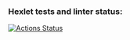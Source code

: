 ### Hexlet tests and linter status:
[![Actions Status](https://github.com/Ekaterina-Mikheeva/frontend-project-44/workflows/hexlet-check/badge.svg)](https://github.com/Ekaterina-Mikheeva/frontend-project-44/actions)